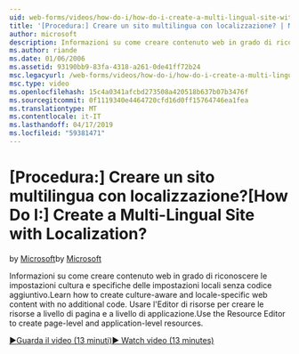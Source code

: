 ```yaml
---
uid: web-forms/videos/how-do-i/how-do-i-create-a-multi-lingual-site-with-localization
title: '[Procedura:] Creare un sito multilingua con localizzazione? | Microsoft Docs'
author: microsoft
description: Informazioni su come creare contenuto web in grado di riconoscere le impostazioni cultura e specifiche delle impostazioni locali senza codice aggiuntivo. Usare l'Editor di risorse per creare a livello di pagina e a livello di applicazione...
ms.author: riande
ms.date: 01/06/2006
ms.assetid: 93190bb9-83fa-4318-a261-0de41ff72b24
msc.legacyurl: /web-forms/videos/how-do-i/how-do-i-create-a-multi-lingual-site-with-localization
msc.type: video
ms.openlocfilehash: 15c4a0341afcbd273508a420518b637b07b3476f
ms.sourcegitcommit: 0f1119340e4464720cfd16d0ff15764746ea1fea
ms.translationtype: MT
ms.contentlocale: it-IT
ms.lasthandoff: 04/17/2019
ms.locfileid: "59381471"
---
```

# <a name="how-do-i-create-a-multi-lingual-site-with-localization"></a><span data-ttu-id="ca011-105">[Procedura:] Creare un sito multilingua con localizzazione?</span><span class="sxs-lookup"><span data-stu-id="ca011-105">[How Do I:] Create a Multi-Lingual Site with Localization?</span></span>

<span data-ttu-id="ca011-106">by [Microsoft](https://github.com/microsoft)</span><span class="sxs-lookup"><span data-stu-id="ca011-106">by [Microsoft](https://github.com/microsoft)</span></span>

<span data-ttu-id="ca011-107">Informazioni su come creare contenuto web in grado di riconoscere le impostazioni cultura e specifiche delle impostazioni locali senza codice aggiuntivo.</span><span class="sxs-lookup"><span data-stu-id="ca011-107">Learn how to create culture-aware and locale-specific web content with no additional code.</span></span> <span data-ttu-id="ca011-108">Usare l'Editor di risorse per creare le risorse a livello di pagina e a livello di applicazione.</span><span class="sxs-lookup"><span data-stu-id="ca011-108">Use the Resource Editor to create page-level and application-level resources.</span></span>

[<span data-ttu-id="ca011-109">&#9654;Guarda il video (13 minuti)</span><span class="sxs-lookup"><span data-stu-id="ca011-109">&#9654; Watch video (13 minutes)</span></span>](https://channel9.msdn.com/Blogs/ASP-NET-Site-Videos/how-do-i-create-a-multi-lingual-site-with-localization)
